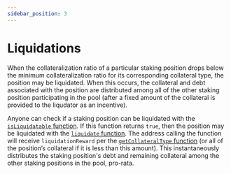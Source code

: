 ```yaml
---
sidebar_position: 3
---
```


# Liquidations

When the collateralization ratio of a particular staking position drops below the minimum collateralization ratio for its corresponding collateral type, the position may be liquidated. When this occurs, the collateral and debt associated with the position are distributed among all of the other staking position participating in the pool (after a fixed amount of the collateral is provided to the liqudator as an incentive).

Anyone can check if a staking position can be liquidated with the [`isLiquidatable` function](/technical-reference/smart-contracts#isliquidatable). If this function returns `true`, then the position may be liquidated with the [`liquidate` function](/technical-reference/smart-contracts#liquidate). The address calling the function will receive `liquidationReward` per the [`getCollateralType` function](/technical-reference/smart-contracts#getcollateraltype) (or all of the position’s collateral if it is less than this amount). This instantaneously distributes the staking position's debt and remaining collateral among the other staking positions in the pool, pro-rata.
